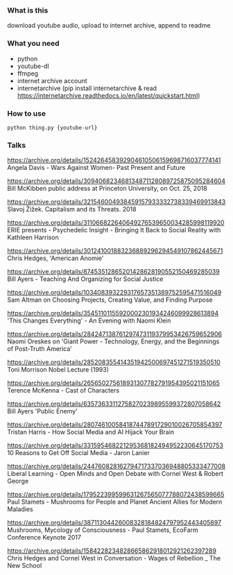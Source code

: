 ### What is this
download youtube audio, upload to internet archive, append to readme

### What you need
- python
- youtube-dl
- ffmpeg
- internet archive account
- internetarchive (pip install internetarchive & read https://internetarchive.readthedocs.io/en/latest/quickstart.html)


### How to use
```
python thing.py {youtube-url}
```

### Talks

https://archive.org/details/152426458392904610506159698716037774141 Angela Davis - Wars Against Women- Past Present and Future

https://archive.org/details/309406823468134871128089725875095284604 Bill McKibben public address at Princeton University, on Oct. 25, 2018

https://archive.org/details/321546004938459157933332738339469913843 Slavoj Žižek. Capitalism and its Threats. 2018

https://archive.org/details/311066822640649276539650034285998119920 ERIE presents - Psychedelic Insight - Bringing It Back to Social Reality with Kathleen Harrison

https://archive.org/details/301241001883236889296294549107862445671 Chris Hedges, 'American Anomie'

https://archive.org/details/87453512865201428628190552150469285039 Bill Ayers - Teaching And Organizing for Social Justice

https://archive.org/details/103408393229317657351389752595471516049 Sam Altman on Choosing Projects, Creating Value, and Finding Purpose

https://archive.org/details/35451101155920002301934246099928613894 'This Changes Everything' - An Evening with Naomi Klein

https://archive.org/details/284247138761297473119379953426759652906 Naomi Oreskes on 'Giant Power - Technology, Energy, and the Beginnings of Post-Truth America'

https://archive.org/details/285208355414351942500697451271519350510 Toni Morrison Nobel Lecture (1993)

https://archive.org/details/265650275618931307782791954395021151065 Terence McKenna - Cast of Characters

https://archive.org/details/63573633112758270239895599372807058642 Bill Ayers 'Public Enemy'

https://archive.org/details/280746100584187447891729010026705854397 Tristan Harris - How Social Media and AI Hijack Your Brain

https://archive.org/details/331595468221295368182494952230645170753 10 Reasons to Get Off Social Media - Jaron Lanier

https://archive.org/details/244760828162794717337036948805333477008 Liberal Learning - Open Minds and Open Debate with Cornel West & Robert George

https://archive.org/details/179522399599631267565077788072438599665 Paul Stamets - Mushrooms for People and Planet Ancient Allies for Modern Maladies

https://archive.org/details/38711304426008328184824797952443405897 Mushrooms, Mycology of Consciousness - Paul Stamets, EcoFarm Conference Keynote 2017

https://archive.org/details/1584228234828665862918012921262397289 Chris Hedges and Cornel West in Conversation - Wages of Rebellion _ The New School
